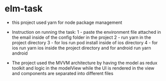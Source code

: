 # elm-task

- this project used yarn for node package management 

- Instruction on running the task: 
1 - paste the environment file attached in the email inside of the config folder in the project
2 - run yarn in the project directory 
3 - for Ios run pod install inside of ios directory 
4 - for ios run yarn ios inside the project directory and for android run yarn android 

- The project used the MVVM architecture by having the model as redux toolkit and logic in the modelView while the UI is rendered in the view and components are separated into different files
